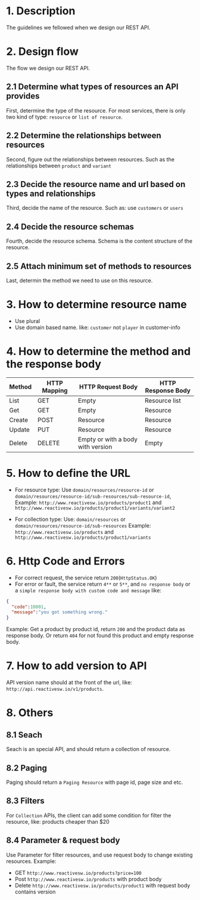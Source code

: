 # 1. Description
The guidelines we fellowed when we design our REST API.

# 2. Design flow
The flow we design our REST API.
## 2.1 Determine what types of resources an API provides
First, determine the type of the resource. For most services, there is only two kind of type: `resource` or `list of resource`.
## 2.2 Determine the relationships between resources
Second, figure out the relationships between resources. Such as the relationships between `product` and `variant`
## 2.3 Decide the resource name and url based on types and relationships
Third, decide the name of the resource. Such as: use `customers` or `users`
## 2.4 Decide the resource schemas
Fourth, decide the resource schema. Schema is the content structure of the resource.
## 2.5 Attach minimum set of methods to resources
Last, determin the method we need to use on this resource.

# 3. How to determine resource name
- Use plural
- Use domain based name. like: `customer` not `player` in customer-info

# 4. How to determine the method and the response  body
Method	| HTTP Mapping            | HTTP Request Body                                 | 	HTTP Response Body
---|---|---|---
List    |	GET <collection URL>    | Empty	                                            | Resource list
Get     |	GET <resource URL>	    | Empty	                                            | Resource
Create	| POST <resource URL>	    | Resource                                          | Resource
Update	| PUT <resource URL>	    | Resource	                                        | Resource
Delete	| DELETE <resource URL>	  | Empty	or with a body with version                 | Empty

# 5. How to define the URL
- For resource type: 
Use `domain/resources/resource-id` or `domain/resources/resource-id/sub-resources/sub-resource-id`,
Example: `http://www.reactivesw.io/products/product1` and `http://www.reactivesw.io/products/product1/variants/variant2`

- For collection type: 
Use: `domain/resources` or `domain/resources/resource-id/sub-resources`
Example: `http://www.reactivesw.io/products` and `http://www.reactivesw.io/products/product1/variants`

# 6. Http Code and Errors
- For correct request, the service return `200`(`HttpStatus.OK`)
- For error or fault, the service return `4**` or `5**`, and `no response body` or a `simple response body with custom code and message` like:
```json
{
  "code":10001,
  "message":"you got something wrong."
}
```
Example:
Get a product by product id, return `200` and the product data as response body. Or return `404` for not found this product and empty response body.

# 7. How to add version to API
API version name should at the front of the url, like: `http://api.reactivesw.io/v1/products`.

# 8. Others
## 8.1 Seach
Seach is an special API, and should return a collection of resource.
## 8.2 Paging
Paging should return a `Paging Resource` with page id, page size and etc.
## 8.3 Filters
For `Collection` APIs, the client can add some condition for filter the resource, like: products cheaper than $20
## 8.4 Parameter & request body
Use Parameter for filter resources, and use request body to change existing resources.
Example: 
- GET `http://www.reactivesw.io/products?price=100` 
- Post `http://www.reactivesw.io/products` with product body
- Delete `http://www.reactivesw.io/products/product1` with request body contains version


